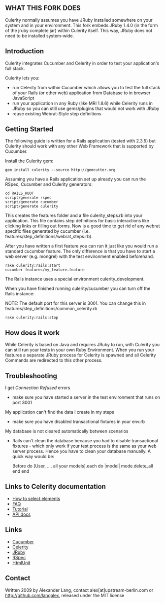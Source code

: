 ## WHAT THIS FORK DOES

Culerity normally assumes you have JRuby installed somewhere on your system and in your environment. This fork embeds JRuby 1.4.0 (in the form of the jruby complete jar) within Culerity itself. This way, JRuby does not need to be installed system-wide.

## Introduction

Culerity integrates Cucumber and Celerity in order to test your application's full stack.

Culerity lets you:
* run Celerity from within Cucumber which allows you to test the full stack of your Rails (or other web) application from Database to in browser JavaScript
* run your application in any Ruby (like MRI 1.8.6) while Celerity runs in JRuby so you can still use gems/plugins that would not work with JRuby
* reuse existing Webrat-Style step definitions

## Getting Started

The following guide is written for a Rails application (tested with 2.3.5) but Culerity should work with any other Web Framework that is supported by Cucumber.

Install the Culerity gem:

    gem install culerity --source http://gemcutter.org
 
Assuming you have a Rails application set up already you can run the RSpec, Cucumber and Culerity generators:

    cd RAILS_ROOT
    script/generate rspec
    script/generate cucumber
    script/generate culerity

This creates the features folder and a file culerity_steps.rb into your application. This file contains step definitions for basic interactions like clicking links or filling out forms. Now is a good time to get rid of any webrat specific files generated by cucumber (i.e. features/step_definitions/webrat_steps.rb).
 
After you have written a first feature you can run it just like you would run a standard cucumber feature. The only difference is that you have to start a web server (e.g. mongrel) with the test environment enabled beforehand.

    rake culerity:rails:start
    cucumber features/my_feature.feature

The Rails instance uses a special environment culerity_development.

When you have finished running culerity/cucumber you can turn off the Rails instance:

NOTE: The default port for this server is 3001. You can change this in features/step_definitions/common_celerity.rb

    rake culerity:rails:stop

## How does it work

While Celerity is based on Java and requires JRuby to run, with Culerity you can still run your tests in your own Ruby Environment. When you run your features a separate JRuby process for Celerity is spawned and all Celerity Commands are redirected to this other process.

## Troubleshooting

I get _Connection Refused_ errors

* make sure you have started a server in the test environment that runs on port 3001

My application can't find the data I create in my steps

* make sure you have disabled transactional fixtures in your env.rb

My database is not cleared automatically between scenarios

* Rails can't clean the database because you had to disable transactional fixtures - which only work if your test process is the same as your web server process. Hence you have to clean your database manually. A quick way would be:

    Before do
      [User, .... all your models].each do |model|
        mode.delete_all
      end
    end


## Links to Celerity documentation

* [How to select elements](http://celerity.rubyforge.org/yard/Celerity/Container.html)
* [FAQ](http://wiki.github.com/jarib/celerity/faq)
* [Tutorial](http://wiki.github.com/jarib/celerity/getting-started)
* [API docs](http://celerity.rubyforge.org/yard/)

## Links

* [Cucumber](http://github.com/aslakhellesoy/cucumber/wikis)
* [Celerity](http://celerity.rubyforge.org)
* [JRuby](http://jruby.org)
* [RSpec](http://rspec.info)
* [HtmlUnit](http://htmlunit.sourceforge.net/)

## Contact

Written 2009 by Alexander Lang, contact alex[at]upstream-berlin.com or <http://github.com/langalex>, released under the MIT license
